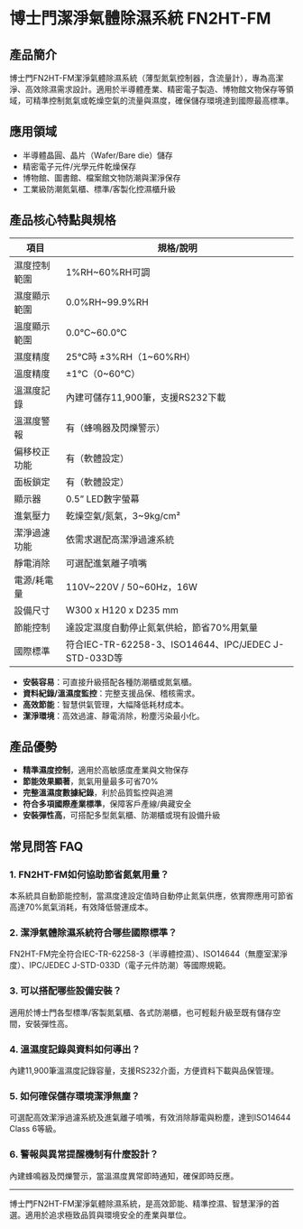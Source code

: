 # 博士門潔淨氣體除濕系統 FN2HT-FM

## 產品簡介
博士門FN2HT-FM潔淨氣體除濕系統（薄型氮氣控制器，含流量計），專為高潔淨、高效除濕需求設計。適用於半導體產業、精密電子製造、博物館文物保存等領域，可精準控制氮氣或乾燥空氣的流量與濕度，確保儲存環境達到國際最高標準。

## 應用領域
- 半導體晶圓、晶片（Wafer/Bare die）儲存
- 精密電子元件/光學元件乾燥保存
- 博物館、圖書館、檔案館文物防潮與潔淨保存
- 工業級防潮氮氣櫃、標準/客製化控濕櫃升級

## 產品核心特點與規格

| 項目                 | 規格/說明                                     |
|----------------------|----------------------------------------------|
| 濕度控制範圍         | 1%RH~60%RH可調                               |
| 濕度顯示範圍         | 0.0%RH~99.9%RH                               |
| 溫度顯示範圍         | 0.0℃~60.0℃                                   |
| 濕度精度             | 25℃時 ±3%RH（1~60%RH）                       |
| 溫度精度             | ±1℃（0~60℃）                                 |
| 溫濕度記錄           | 內建可儲存11,900筆，支援RS232下載            |
| 溫濕度警報           | 有（蜂鳴器及閃爍警示）                        |
| 偏移校正功能         | 有（軟體設定）                                |
| 面板鎖定             | 有（軟體設定）                                |
| 顯示器               | 0.5” LED數字螢幕                              |
| 進氣壓力             | 乾燥空氣/氮氣，3~9kg/cm²                      |
| 潔淨過濾功能         | 依需求選配高潔淨過濾系統                      |
| 靜電消除             | 可選配進氣離子噴嘴                            |
| 電源/耗電量          | 110V~220V / 50~60Hz，16W                      |
| 設備尺寸             | W300 x H120 x D235 mm                         |
| 節能控制             | 達設定濕度自動停止氮氣供給，節省70%用氣量     |
| 國際標準             | 符合IEC-TR-62258-3、ISO14644、IPC/JEDEC J-STD-033D等 |

- **安裝容易**：可直接升級搭配各種防潮櫃或氮氣櫃。
- **資料紀錄/溫濕度監控**：完整支援品保、稽核需求。
- **高效節能**：智慧供氣管理，大幅降低耗材成本。
- **潔淨環境**：高效過濾、靜電消除，粉塵污染最小化。

## 產品優勢
- **精準濕度控制**，適用於高敏感度產業與文物保存
- **節能效果顯著**，氮氣用量最多可省70%
- **完整溫濕度數據紀錄**，利於品質監控與追溯
- **符合多項國際產業標準**，保障客戶產線/典藏安全
- **安裝彈性高**，可搭配多型氮氣櫃、防潮櫃或現有設備升級

## 常見問答 FAQ

### 1. FN2HT-FM如何協助節省氮氣用量？
本系統具自動節能控制，當濕度達設定值時自動停止氮氣供應，依實際應用可節省高達70%氮氣消耗，有效降低營運成本。

### 2. 潔淨氣體除濕系統符合哪些國際標準？
FN2HT-FM完全符合IEC-TR-62258-3（半導體控濕）、ISO14644（無塵室潔淨度）、IPC/JEDEC J-STD-033D（電子元件防潮）等國際規範。

### 3. 可以搭配哪些設備安裝？
適用於博士門各型標準/客製氮氣櫃、各式防潮櫃，也可輕鬆升級至既有儲存空間，安裝彈性高。

### 4. 溫濕度記錄與資料如何導出？
內建11,900筆溫濕度記錄容量，支援RS232介面，方便資料下載與品保管理。

### 5. 如何確保儲存環境潔淨無塵？
可選配高效潔淨過濾系統及進氣離子噴嘴，有效消除靜電與粉塵，達到ISO14644 Class 6等級。

### 6. 警報與異常提醒機制有什麼設計？
內建蜂鳴器及閃爍警示，當溫濕度異常即時通知，確保即時反應。

---

博士門FN2HT-FM潔淨氣體除濕系統，是高效節能、精準控濕、智慧潔淨的首選。適用於追求極致品質與環境安全的產業與單位。